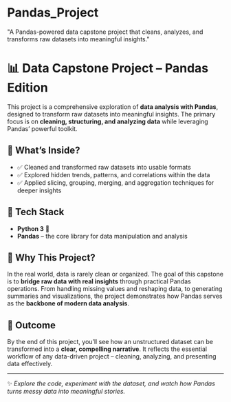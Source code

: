 # Pandas_Project
"A Pandas-powered data capstone project that cleans, analyzes, and transforms raw datasets into meaningful insights."

# 📊 Data Capstone Project – Pandas Edition  

This project is a comprehensive exploration of **data analysis with Pandas**, designed to transform raw datasets into meaningful insights. The primary focus is on **cleaning, structuring, and analyzing data** while leveraging Pandas’ powerful toolkit.  

## 🔹 What’s Inside?  
- ✅ Cleaned and transformed raw datasets into usable formats  
- ✅ Explored hidden trends, patterns, and correlations within the data  
- ✅ Applied slicing, grouping, merging, and aggregation techniques for deeper insights  

## 🔹 Tech Stack  
- **Python 3** 🐍  
- **Pandas** – the core library for data manipulation and analysis  

## 🔹 Why This Project?  
In the real world, data is rarely clean or organized. The goal of this capstone is to **bridge raw data with real insights** through practical Pandas operations. From handling missing values and reshaping data, to generating summaries and visualizations, the project demonstrates how Pandas serves as the **backbone of modern data analysis**.  

## 🚀 Outcome  
By the end of this project, you’ll see how an unstructured dataset can be transformed into a **clear, compelling narrative**. It reflects the essential workflow of any data-driven project – cleaning, analyzing, and presenting data effectively.  

---

✨ *Explore the code, experiment with the dataset, and watch how Pandas turns messy data into meaningful stories.*  

